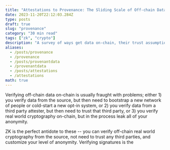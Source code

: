 ```yaml
---
title: "Attestations to Provenance: The Sliding Scale of Off-chain Data Guarantees"
date: 2023-11-20T22:12:03.284Z
type: posts
draft: true
slug: "provenance"
category: "30 min read"
tags: ["zk", "crypto"]
description: "A survey of ways get data on-chain, their trust assumptions, why signatures are essential, and the mental model of attestations and provenance."
aliases:
  - /posts/provenance
  - /provenance
  - /posts/provenantdata
  - /provenantdata
  - /posts/attestations
  - /attestations
math: true
---
```


Verifying off-chain data on-chain is usually fraught with problems; either 1) you verify data from the source, but then need to bootstrap a new network of people or cold-start a new opt-in system, or 2) you verify data from a third party attester, but then need to trust that third party, or 3) you verify real world cryptography on-chain, but in the process leak all of your anonymity.

ZK is the perfect antidote to these -- you can verify off-chain real world cryptography from the source, not need to trust any third parties, and customize your level of anonymity. Verifying signatures is the  
